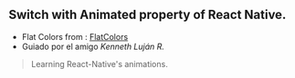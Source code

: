## Switch with Animated property of React Native.

- Flat Colors from : [FlatColors](https://flatuicolors.com/)
- Guiado por el amigo *Kenneth Luján R.* 

> Learning React-Native's animations. 

